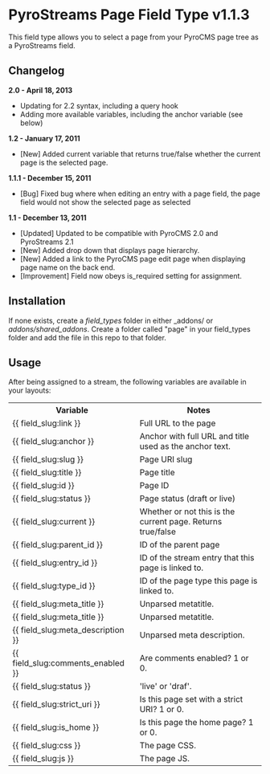 # PyroStreams Page Field Type v1.1.3

This field type allows you to select a page from your PyroCMS page tree as a PyroStreams field.

## Changelog

**2.0 - April 18, 2013**

* Updating for 2.2 syntax, including a query hook
* Adding more available variables, including the anchor variable (see below)

**1.2 - January 17, 2011**

* [New] Added current variable that returns true/false whether the current page is the selected page.

**1.1.1 - December 15, 2011**

* [Bug] Fixed bug where when editing an entry with a page field, the page field would not show the selected page as selected

**1.1 - December 13, 2011**

* [Updated] Updated to be compatible with PyroCMS 2.0 and PyroStreams 2.1
* [New] Added drop down that displays page hierarchy.
* [New] Added a link to the PyroCMS page edit page when displaying page name on the back end.
* [Improvement] Field now obeys is_required setting for assignment.

## Installation

If none exists, create a _field\_types_ folder in either _addons/<site-ref> or _addons/shared\_addons_. Create a folder called "page" in your field\_types folder and add the file in this repo to that folder.

## Usage

After being assigned to a stream, the following variables are available in your layouts:

<table>
<tr>
<th>Variable </th>
		<th>Notes </th>
	</tr>
<tr>
<td>{{ field_slug:link }}</td>
		<td>Full URL to the page</td>
	</tr>
<tr>
	<td>{{ field_slug:anchor }}</td>
		<td>Anchor with full URL and title used as the anchor text.</td>
	</tr>
<tr>
<td>{{ field_slug:slug }}</td>
		<td>Page URI slug</td>
	</tr>
<tr>
<td>{{ field_slug:title }}</td>
		<td>Page title</td>
	</tr>
<tr>
<td>{{ field_slug:id }}</td>
		<td>Page ID</td>
	</tr>
<tr>
<td>{{ field_slug:status }}</td>
		<td>Page status (draft or live)</td>
	</tr>
<tr>
<td>{{ field_slug:current }}</td>
		<td>Whether or not this is the current page. Returns true/false</td>
</tr>

<tr>
	<td>{{ field_slug:parent_id }}</td>
	<td>ID of the parent page</td>
</tr>

<tr>
	<td>{{ field_slug:entry_id }}</td>
	<td>ID of the stream entry that this page is linked to.</td>
</tr>

<tr>
	<td>{{ field_slug:type_id }}</td>
	<td>ID of the page type this page is linked to.</td>
</tr>

<tr>
	<td>{{ field_slug:meta_title }}</td>
	<td>Unparsed metatitle.</td>
</tr>

<tr>
	<td>{{ field_slug:meta_title }}</td>
	<td>Unparsed metatitle.</td>
</tr>

<tr>
	<td>{{ field_slug:meta_description }}</td>
	<td>Unparsed meta description.</td>
</tr>

<tr>
	<td>{{ field_slug:comments_enabled }}</td>
	<td>Are comments enabled? 1 or 0.</td>
</tr>

<tr>
	<td>{{ field_slug:status }}</td>
	<td>'live' or 'draf'.</td>
</tr>

<tr>
	<td>{{ field_slug:strict_uri }}</td>
	<td>Is this page set with a strict URI? 1 or 0.</td>
</tr>

<tr>
	<td>{{ field_slug:is_home }}</td>
	<td>Is this page the home page? 1 or 0.</td>
</tr>

<tr>
	<td>{{ field_slug:css }}</td>
	<td>The page CSS.</td>
</tr>

<tr>
	<td>{{ field_slug:js }}</td>
	<td>The page JS.</td>
</tr>

</table>
